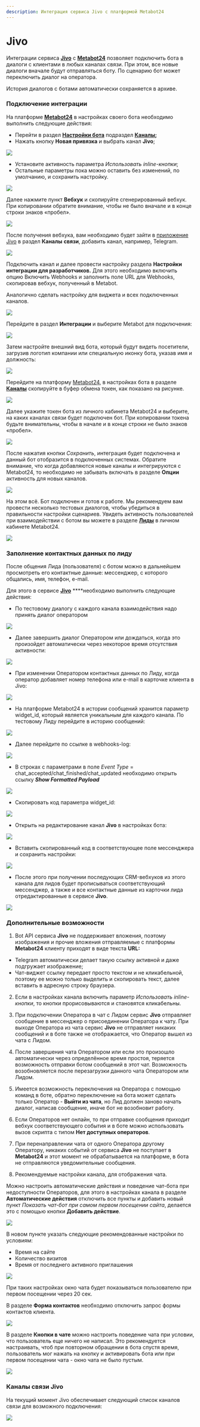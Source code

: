 ```yaml
---
description: Интеграция сервиса Jivo с платформой Metabot24
---
```


# Jivo

Интеграции сервиса [**Jivo**](https://www.jivo.ru) с [**Metabot24**](https://app.metabot24.com) позволяет подключить бота в диалоги с клиентами в любых каналах связи. При этом, все новые диалоги вначале будут отправляться боту. По сценарию бот может переключить диалог на оператора.

История диалогов с ботами автоматически сохраняется в архиве.

### Подключение интеграции

На платформе [**Metabot24**](https://app.metabot24.com) в настройках своего бота необходимо выполнить следующие действия:

* Перейти в раздел [**Настройки бота**](https://app.metabot24.com/bot-channel#) подраздел [**Каналы**](https://metabot.gitbook.io/documentation/panel-upravleniya-botom/kanaly)**;**
* Нажать кнопку **Новая привязка** и выбрать канал **Jivo**;

![](../.gitbook/assets/izobrazhenie%20%28322%29.png)

* Установите активность параметра _Использовать inline-кнопки_;
* Остальные параметры пока можно оставить без изменений, по умолчанию, и сохранить настройку.

![](../.gitbook/assets/izobrazhenie%20%28330%29.png)

Далее нажмите пункт **Вебхук** и скопируйте сгенерированный вебхук. При копировании обратите внимание, чтобы не было вначале и в конце строки знаков «пробел».

![](../.gitbook/assets/izobrazhenie%20%28375%29.png)

После получения вебхука, вам необходимо будет зайти в [приложение Jivo](https://app.jivosite.com/settings/integrations) в раздел **Каналы** **связи**, добавить канал, например, Telegram.

![](../.gitbook/assets/izobrazhenie%20%28230%29.png)

Подключить канал и далее провести настройку раздела **Настройки интеграции для разработчиков.** Для этого необходимо включить опцию Включить Webhooks и  заполнить поле URL для Webhooks, скопировав вебхук, полученный в Metabot.

Аналогично сделать настройку для виджета и всех подключенных каналов.

![](../.gitbook/assets/izobrazhenie%20%28316%29.png)

Перейдите в раздел **Интеграции** и выберите Metabot для подключения:

![](../.gitbook/assets/izobrazhenie%20%2816%29.png)

Затем настройте внешний вид бота, который будут видеть посетители, загрузив логотип компании или специальную иконку бота, указав имя и должность:

![](../.gitbook/assets/izobrazhenie%20%2857%29.png)

Перейдите на платформу [Metabot24](https://app.metabot24.com), в настройках бота в разделе [**Каналы**](https://app.metabot24.com/bot-channel) скопируйте в буфер обмена токен, как показано на рисунке.

![](../.gitbook/assets/izobrazhenie%20%28116%29.png)

Далее укажите токен бота из личного кабинета Metabot24 и выберите, на каких каналах связи будет подключен бот. При копировании токена будьте внимательны, чтобы в начале и в конце строки не было знаков «пробел».

![](../.gitbook/assets/izobrazhenie%20%28296%29.png)

После нажатия кнопки _Сохранить_, интеграция будет подключена и данный бот отобразится в подключенных системах. Обратите внимание, что когда добавляются новые каналы и интегрируются с Metabot24, то необходимо не забывать включать в разделе **Опции** активность для новых каналов.

![](../.gitbook/assets/izobrazhenie%20%2882%29.png)

На этом всё. Бот подключен и готов к работе. Мы рекомендуем вам провести несколько тестовых диалогов, чтобы убедиться в правильности настройки сценариев. Увидеть активность пользователей при взаимодействии с ботом вы можете в разделе [**Лиды**](https://app.metabot24.com/lead) в личном кабинете Metabot24.

![](../.gitbook/assets/izobrazhenie%20%28234%29.png)

### Заполнение контактных данных по лиду

После общения Лида \(пользователя\) с ботом можно в дальнейшем просмотреть его контактные данные: мессенджер, с которого общались, имя, телефон, e-mail.

Для этого в сервисе [**Jivo**](https://app.jivosite.com) ****необходимо выполнить следующие действия:

* По тестовому диалогу с каждого канала взаимодействия надо принять диалог оператором 

![](../.gitbook/assets/izobrazhenie%20%28161%29.png)

* Далее завершить диалог Оператором или дождаться, когда это произойдет автоматически через некоторое время отсутствия активности: 

![](../.gitbook/assets/izobrazhenie%20%28363%29.png)

* При изменении Оператором контактных данных по Лиду, когда оператор добавляет номер телефона или e-mail в карточке клиента в Jivo:

![](../.gitbook/assets/izobrazhenie%20%2869%29.png)

* На платформе Metabot24 в истории сообщений хранится параметр widget\_id, который является уникальным для каждого канала. По тестовому Лиду перейдите в историю сообщений:

![](../.gitbook/assets/izobrazhenie%20%2898%29.png)

* Далее перейдите по ссылке в webhooks-log:

![](../.gitbook/assets/izobrazhenie%20%28288%29.png)

* В строках с параметрами в поле _Event Type_ = chat\_accepted/chat\_finished/chat\_updated необходимо открыть ссылку _**Show Formatted Payload**_

![](../.gitbook/assets/izobrazhenie%20%28262%29.png)

* Cкопировать код параметра widget\_id:

![](../.gitbook/assets/izobrazhenie%20%28301%29.png)

* Открыть на редактирование канал **Jivo** в настройках бота:

![](../.gitbook/assets/izobrazhenie%20%287%29.png)

* Вставить скопированный код в соответствующее поле мессенджера и сохранить настройки:

![](../.gitbook/assets/izobrazhenie%20%28317%29.png)

* После этого при получении последующих CRM-вебхуков из этого канала для лидов будет прописываться соответствующий мессенджер, а также и все контактные данные из карточки лида отредактированные в сервисе **Jivo**.

![](../.gitbook/assets/izobrazhenie%20%28129%29.png)

### Дополнительные возможности

1. Bot API сервиса **Jivo** не поддерживает вложения, поэтому изображения и прочие вложения отправляемые с платформы **Metabot24** клиенту приходят в виде текста **URL:**

* Telegram автоматически делает такую ссылку активной и даже подгружает изображение;
* Чат-виджет ссылку передает просто текстом и не кликабельной, поэтому ее можно только выделить и скопировать текст, далее вставить в адресную строку браузера. 

2. Если в настройках канала включить параметр _Использовать inline-кнопки_, то кнопки прорисовываются и становятся кликабельны.

3. При подключении Оператора в чат с Лидом сервис **Jivo** отправляет сообщение в мессенджер о присоединении Оператора к чату. При выходе Оператора из чата сервис **Jivo** не отправляет никаких сообщений и в боте также не отображается, что Оператор вышел из чата с Лидом.

4. После завершения чата Оператором или если это произошло автоматически через определённое время простоя, теряется возможность отправки ботом сообщений в этот чат. Возможность возобновляется после перезагрузки данного чата Оператором или Лидом.

5. Имеется возможность переключения на Оператора с помощью команд в боте, обратно переключение на бота может сделать только Оператор - **Выйти из чата**, но Лид должен заново начать диалог, написав сообщение, иначе бот не возобновит работу.

6. Если Операторов нет онлайн, то при отправке сообщения приходит вебхук соответствующего события и в боте можно использовать вызов скрипта с типом **Нет доступных операторов**.

7. При перенаправлении чата от одного Оператора другому Оператору, никаких событий от сервиса **Jivo** не поступает в **Metabot24** и этот момент не обрабатывается на платформе, в бота не отправляются уведомительные сообщения.

8. Рекомендуемые настройки канала, для отображения чата.

Можно настроить автоматические действия и поведение чат-бота при недоступности Операторов, для этого в настройках канала в разделе **Автоматические действия** отключить все пункты и добавить новый пункт _Показать чат-бот при самом первом посещении сайта_, делается это с помощью кнопки **Добавить действие**.

![](../.gitbook/assets/izobrazhenie%20%28418%29.png)

В новом пункте указать следующие рекомендованные настройки по условиям:

* Время на сайте
* Количество визитов
* Время от последнего активного приглашения

![](../.gitbook/assets/izobrazhenie%20%28431%29.png)

При таких настройках окно чата будет показываться пользователю при первом посещении через 20 сек.

В разделе **Форма контактов** необходимо отключить запрос формы контактов клиента.

![](../.gitbook/assets/izobrazhenie%20%28427%29.png)

В разделе **Кнопки в чате** можно настроить поведение чата при условии, что пользователь еще ничего не написал. Это рекомендуется настраивать, чтоб при повторном обращении в бота спустя время, пользователь мог нажать на кнопку и активировать бота или при первом посещении чата - окно чата не было пустым.

![](../.gitbook/assets/izobrazhenie%20%28421%29.png)

### Каналы связи Jivo

На текущий момент Jivo обеспечивает следующий список каналов связи для возможного подключения:

![](../.gitbook/assets/izobrazhenie%20%28214%29.png)


